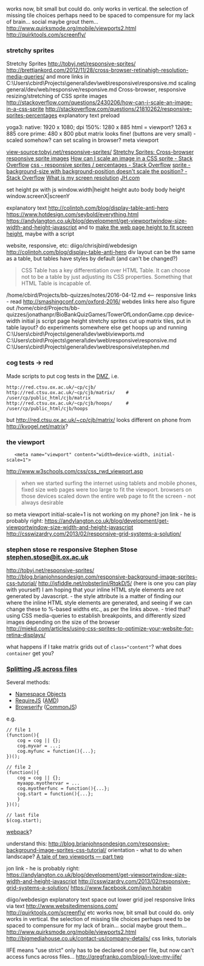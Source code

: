 

works now, bit small but could do. only works in vertical. the selection of missing tile choices perhaps need to be spaced to compensure for my lack of brain... social maybe grout them... http://www.quirksmode.org/mobile/viewports2.html
http://quirktools.com/screenfly/

### stretchy sprites

Stretchy Sprites http://tobyj.net/responsive-sprites/
http://brettjankord.com/2012/11/28/cross-browser-retinahigh-resolution-media-queries/
and more links in C:\Users\cbird\Projects\general\dev\web\responsive\responsive.md
scaling general/dev/web/responsive/responsive.md
Cross-browser, responsive resizing/stretching of CSS sprite images
http://stackoverflow.com/questions/2430206/how-can-i-scale-an-image-in-a-css-sprite
http://stackoverflow.com/questions/21810262/responsive-sprites-percentages
explanatory text
preload

yoga3: native: 1920 x 1080; dpi 150%: 1280 x 885 html = viewport? 1263 x 885
core prime: 480 x 800 pbut matrix looks fine! (buttons are very small) - scaled somehow?
can set scaling in browser? meta viewport

[view-source:tobyj.net/responsive-sprites/](view-source:http://tobyj.net/responsive-sprites/)
[Stretchy Sprites: Cross-browser responsive sprite images](http://tobyj.net/responsive-sprites/)
[How can I scale an image in a CSS sprite - Stack Overflow](http://stackoverflow.com/questions/2430206/how-can-i-scale-an-image-in-a-css-sprite)
[css - responsive sprites / percentages - Stack Overflow](http://stackoverflow.com/questions/21810262/responsive-sprites-percentages)
[sprite - background-size with background-position doesn't scale the position? - Stack Overflow](http://stackoverflow.com/questions/17033806/background-size-with-background-position-doesnt-scale-the-position?lq=1)
[What is my screen resolution](http://whatismyscreenresolution.com/)
[JH.com](http://www.jaredhirsch.com/)

set height px with js
window.width|height
height auto body
body height
window.screenX|screenY

explanatory text
http://colintoh.com/blog/display-table-anti-hero
https://www.hotdesign.com/seybold/everything.html
https://andylangton.co.uk/blog/development/get-viewportwindow-size-width-and-height-javascript
and to [make the web page height to fit screen height](http://stackoverflow.com/questions/11868474/how-to-make-the-web-page-height-to-fit-screen-height), maybe with a script

website, responsive, etc: diigo/chrisjbird/webdesign
http://colintoh.com/blog/display-table-anti-hero
    div layout can be the same as a table, but tables have styles by default (and can't be changed?)
>CSS Table has a key differentiation over HTML Table. It can choose not to be a table by just adjusting its CSS properties. Something that HTML Table is incapable of.

/home/cbird/Projects/bb-quizzes/notes/2016-04-12.md <-- responsive links - read
http://smashingconf.com/oxford-2016/ webdes links here also
figure out /home/cbird/Projects/bb-quizzes/jonathanpr/BioBankQuizGames/TowerOfLondonGame.cpp
device-width initial
js script page height
stretchy sprites
cut up matrix tiles, put in table layout?
do experiments somewhere else
get hoops up and running
C:\Users\cbird\Projects\general\dev\web\viewports.md
C:\Users\cbird\Projects\general\dev\web\responsive\responsive.md
C:\Users\cbird\Projects\general\dev\web\responsive\stephen.md

### cog tests -> red

Made scripts to put cog tests in the [DMZ](https://en.wikipedia.org/wiki/DMZ_(computing)), i.e.

    http://red.ctsu.ox.ac.uk/~cp/cjb/
    http://red.ctsu.ox.ac.uk/~cp/cjb/matrix/    # /user/cp/public_html/cjb/matrix
    http://red.ctsu.ox.ac.uk/~cp/cjb/hoops/     # /user/cp/public_html/cjb/hoops

but http://red.ctsu.ox.ac.uk/~cp/cjb/matrix/ looks different on phone from http://kvogel.net/matrix?

### the viewport

       <meta name="viewport" content="width=device-width, initial-scale=1">

http://www.w3schools.com/css/css_rwd_viewport.asp

>when we started surfing the internet using tablets and mobile phones, fixed size web pages were too large to fit the viewport.
>browsers on those devices scaled down the entire web page to fit the screen - not always desirable

so meta viewport initial-scale=1 is not working on my phone?
jon link - he is probably right: https://andylangton.co.uk/blog/development/get-viewportwindow-size-width-and-height-javascript
http://csswizardry.com/2013/02/responsive-grid-systems-a-solution/


### stephen stose re responsive Stephen Stose <stephen.stose@it.ox.ac.uk>

http://tobyj.net/responsive-sprites/
http://blog.brianjohnsondesign.com/responsive-background-image-sprites-css-tutorial/
http://jsfiddle.net/robsterlini/RtqkD/5/ (here is one you can play with yourself)
I am hoping that your inline HTML style elements are not generated by Javascript. - the style attribute is
a matter of finding our where the inline HTML style elements are generated, and seeing if we can change these to %-based widths etc., as per the links above. - tried that? 
using CSS media-queries to establish breakpoints, and differently sized images depending on the size of the browser
http://miekd.com/articles/using-css-sprites-to-optimize-your-website-for-retina-displays/

what happens if I take matrix grids out of `class="content"`?
what does `container` get you?

### [Splitting JS across files](http://stackoverflow.com/questions/16749870/splitting-javascript-into-several-files)

Several methods:

* [Namespace Objects](https://addyosmani.com/blog/essential-js-namespacing/)
* [RequireJS](http://requirejs.org/) ([AMD](https://en.wikipedia.org/wiki/Asynchronous_module_definition))
* [Browserify](http://browserify.org/) ([CommonJS](http://requirejs.org/docs/commonjs.html))

e.g.

    // file 1
    (function(){
        cog = cog || {};
        cog.myvar = ...;
        cog.myfunc = function(){...};
    })();
    
    // file 2
    (function(){
        cog = cog || {};
        myaapp.myothervar = ...
        cog.myotherfunc = function(){...};
        cog.start = function(){...};
        }
    })();
    
    // last file
    $(cog.start);


[webpack](https://webpack.github.io/docs/commonjs.html)?


understand this: http://blog.brianjohnsondesign.com/responsive-background-image-sprites-css-tutorial/
orientation - what to do when landscape? [A tale of two viewports — part two](http://www.quirksmode.org/mobile/viewports2.html)

jon link - he is probably right: https://andylangton.co.uk/blog/development/get-viewportwindow-size-width-and-height-javascript
http://csswizardry.com/2013/02/responsive-grid-systems-a-solution/
https://www.facebook.com/jayn.horabin

diigo/webdesign
explanatory text
space out lower grid
joel responsive links via text
    http://www.websitedimensions.com/
    http://quirktools.com/screenfly/ etc
    works now, bit small but could do. only works in vertical. the selection of missing tile choices perhaps need to be spaced to compensure for my lack of brain... social maybe grout them... 
    http://www.quirksmode.org/mobile/viewports2.html
    http://bigmediahouse.co.uk/contact-us/company-details/
css links, tutorials

IIFE means "use strict" only has to be declared once per file, but now can't access funcs across files... http://gregfranko.com/blog/i-love-my-iife/
